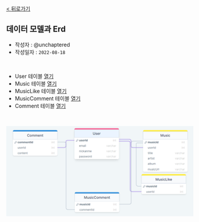 [< 뒤로가기](../README.md)

## 데이터 모델과 Erd

-   작성자 : @unchaptered
-   작성일자 : `2022-08-18`

<br>

-   User 테이블 [열기](../../../src/sequelize/models/user.js)
-   Music 테이블 [열기](../../../src/sequelize/models/music.js)
-   MusicLike 테이블 [열기](../../../src/sequelize/models/musiclike.js)
-   MusicComment 테이블 [열기](../../../src/sequelize/models/musiccomment.js)
-   Comment 테이블 [열기](../../../src/sequelize/models/comment.js)

<br>

<p align="center"><img src="./img/erd.png"/></p>
